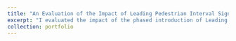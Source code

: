 ```yaml
---
title: "An Evaluation of the Impact of Leading Pedestrian Interval Signals in NYC"
excerpt: "I evaluated the impact of the phased introduction of Leading Pedestrian Interval Signals (LPIs) on collision and injury outcomes at 12,987 signalized traffic intersections in New York City over the course of 25 quarters from 2012 to 2018.<br/>[<img src='/images/TotalNoCollisionQuartiles500by300.png'>](https://jeremysze.github.io/LPIS/)"
collection: portfolio
---
```

